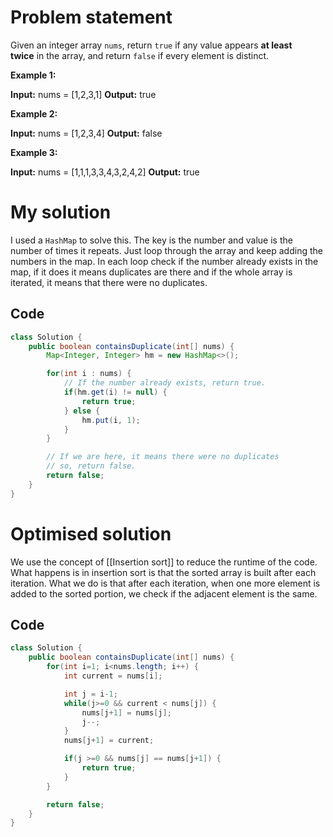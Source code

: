 # Problem statement

Given an integer array `nums`, return `true` if any value appears **at least twice** in the array, and return `false` if every element is distinct.

**Example 1:**

**Input:** nums = \[1,2,3,1\]
**Output:** true

**Example 2:**

**Input:** nums = \[1,2,3,4\]
**Output:** false

**Example 3:**

**Input:** nums = \[1,1,1,3,3,4,3,2,4,2\]
**Output:** true

# My solution

I used a `HashMap` to solve this. The key is the number and value is the number of times it repeats. Just loop through the array and keep adding the numbers in the map. In each loop check if the number already exists in the map, if it does it means duplicates are there and if the whole array is iterated, it means that there were no duplicates.

## Code

```java
class Solution {
    public boolean containsDuplicate(int[] nums) {
        Map<Integer, Integer> hm = new HashMap<>();

        for(int i : nums) {
            // If the number already exists, return true.
            if(hm.get(i) != null) {
                return true;
            } else {
                hm.put(i, 1);
            }
        }

        // If we are here, it means there were no duplicates
        // so, return false.
        return false;
    }
}
```

# Optimised solution

We use the concept of [[Insertion sort]] to reduce the runtime of the code. What happens is in insertion sort is that the sorted array is built after each iteration. What we do is that after each iteration, when one more element is added to the sorted portion, we check if the adjacent element is the same.

## Code

```java
class Solution {
    public boolean containsDuplicate(int[] nums) {
        for(int i=1; i<nums.length; i++) {
            int current = nums[i];

            int j = i-1;
            while(j>=0 && current < nums[j]) {
                nums[j+1] = nums[j];
                j--;
            }
            nums[j+1] = current;

            if(j >=0 && nums[j] == nums[j+1]) {
                return true;
            }
        }

        return false;
    }
}
```

